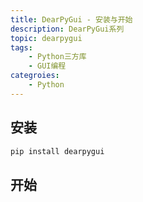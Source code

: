 ```yaml
---
title: DearPyGui - 安装与开始
description: DearPyGui系列
topic: dearpygui
tags: 
    - Python三方库
    - GUI编程
categroies: 
    - Python
---
```


## 安装

```bash
pip install dearpygui
```

## 开始